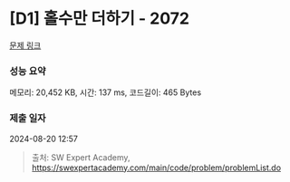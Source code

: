# [D1] 홀수만 더하기 - 2072 

[문제 링크](https://swexpertacademy.com/main/code/problem/problemDetail.do?contestProbId=AV5QSEhaA5sDFAUq) 

### 성능 요약

메모리: 20,452 KB, 시간: 137 ms, 코드길이: 465 Bytes

### 제출 일자

2024-08-20 12:57



> 출처: SW Expert Academy, https://swexpertacademy.com/main/code/problem/problemList.do